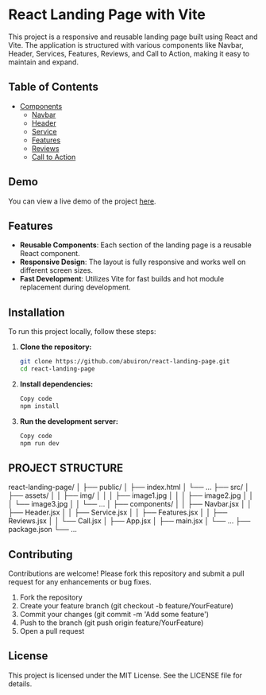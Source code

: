 # React Landing Page with Vite

This project is a responsive and reusable landing page built using React and Vite. The application is structured with various components like Navbar, Header, Services, Features, Reviews, and Call to Action, making it easy to maintain and expand.


## Table of Contents


- [Components](#components)
  - [Navbar](#navbar)
  - [Header](#header)
  - [Service](#service)
  - [Features](#features)
  - [Reviews](#reviews)
  - [Call to Action](#call-to-action)


## Demo

You can view a live demo of the project [here](https://abuiron-landing-page.netlify.app/).

## Features

- **Reusable Components**: Each section of the landing page is a reusable React component.
- **Responsive Design**: The layout is fully responsive and works well on different screen sizes.
- **Fast Development**: Utilizes Vite for fast builds and hot module replacement during development.

## Installation

To run this project locally, follow these steps:

1. **Clone the repository:**
   ```bash
   git clone https://github.com/abuiron/react-landing-page.git
   cd react-landing-page

2. **Install dependencies:**

   ```bash
   Copy code
   npm install

3. **Run the development server:**

   ```bash
   Copy code
   npm run dev


## PROJECT STRUCTURE

react-landing-page/
│
├── public/
│   ├── index.html
│   └── ...
├── src/
│   ├── assets/
│   │   ├── img/
│   │   │   ├── image1.jpg
│   │   │   ├── image2.jpg
│   │   │   └── image3.jpg
│   │   └── ...
│   ├── components/
│   │   ├── Navbar.jsx
│   │   ├── Header.jsx
│   │   ├── Service.jsx
│   │   ├── Features.jsx
│   │   ├── Reviews.jsx
│   │   └── Call.jsx
│   ├── App.jsx
│   ├── main.jsx
│   └── ...
├── package.json
└── ...

## Contributing
 Contributions are welcome! Please fork this repository and submit a pull request for any enhancements or bug fixes.

1. Fork the repository
2. Create your feature branch (git checkout -b feature/YourFeature)
3. Commit your changes (git commit -m 'Add some feature')
4. Push to the branch (git push origin feature/YourFeature)
5. Open a pull request


## License

This project is licensed under the MIT License. See the LICENSE file for details.